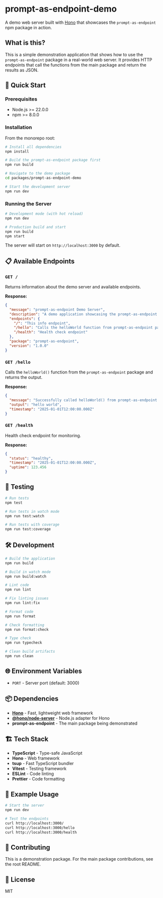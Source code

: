 # prompt-as-endpoint-demo

A demo web server built with [Hono](https://hono.dev/) that showcases the `prompt-as-endpoint` npm package in action.

## What is this?

This is a simple demonstration application that shows how to use the `prompt-as-endpoint` package in a real-world web server. It provides HTTP endpoints that call the functions from the main package and return the results as JSON.

## 🚀 Quick Start

### Prerequisites

- Node.js >= 22.0.0
- npm >= 8.0.0

### Installation

From the monorepo root:

```bash
# Install all dependencies
npm install

# Build the prompt-as-endpoint package first
npm run build

# Navigate to the demo package
cd packages/prompt-as-endpoint-demo

# Start the development server
npm run dev
```

### Running the Server

```bash
# Development mode (with hot reload)
npm run dev

# Production build and start
npm run build
npm start
```

The server will start on `http://localhost:3000` by default.

## 📋 Available Endpoints

### `GET /`

Returns information about the demo server and available endpoints.

**Response:**

```json
{
  "message": "prompt-as-endpoint Demo Server",
  "description": "A demo application showcasing the prompt-as-endpoint npm package",
  "endpoints": {
    "/": "This info endpoint",
    "/hello": "Calls the helloWorld function from prompt-as-endpoint package",
    "/health": "Health check endpoint"
  },
  "package": "prompt-as-endpoint",
  "version": "1.0.0"
}
```

### `GET /hello`

Calls the `helloWorld()` function from the `prompt-as-endpoint` package and returns the output.

**Response:**

```json
{
  "message": "Successfully called helloWorld() from prompt-as-endpoint package",
  "output": "hello world",
  "timestamp": "2025-01-01T12:00:00.000Z"
}
```

### `GET /health`

Health check endpoint for monitoring.

**Response:**

```json
{
  "status": "healthy",
  "timestamp": "2025-01-01T12:00:00.000Z",
  "uptime": 123.456
}
```

## 🧪 Testing

```bash
# Run tests
npm test

# Run tests in watch mode
npm run test:watch

# Run tests with coverage
npm run test:coverage
```

## 🛠️ Development

```bash
# Build the application
npm run build

# Build in watch mode
npm run build:watch

# Lint code
npm run lint

# Fix linting issues
npm run lint:fix

# Format code
npm run format

# Check formatting
npm run format:check

# Type check
npm run typecheck

# Clean build artifacts
npm run clean
```

## 🌐 Environment Variables

- `PORT` - Server port (default: 3000)

## 📦 Dependencies

- **[Hono](https://hono.dev/)** - Fast, lightweight web framework
- **[@hono/node-server](https://github.com/honojs/node-server)** - Node.js adapter for Hono
- **prompt-as-endpoint** - The main package being demonstrated

## 🏗️ Tech Stack

- **TypeScript** - Type-safe JavaScript
- **Hono** - Web framework
- **tsup** - Fast TypeScript bundler
- **Vitest** - Testing framework
- **ESLint** - Code linting
- **Prettier** - Code formatting

## 📄 Example Usage

```bash
# Start the server
npm run dev

# Test the endpoints
curl http://localhost:3000/
curl http://localhost:3000/hello
curl http://localhost:3000/health
```

## 🤝 Contributing

This is a demonstration package. For the main package contributions, see the root README.

## 📝 License

MIT
